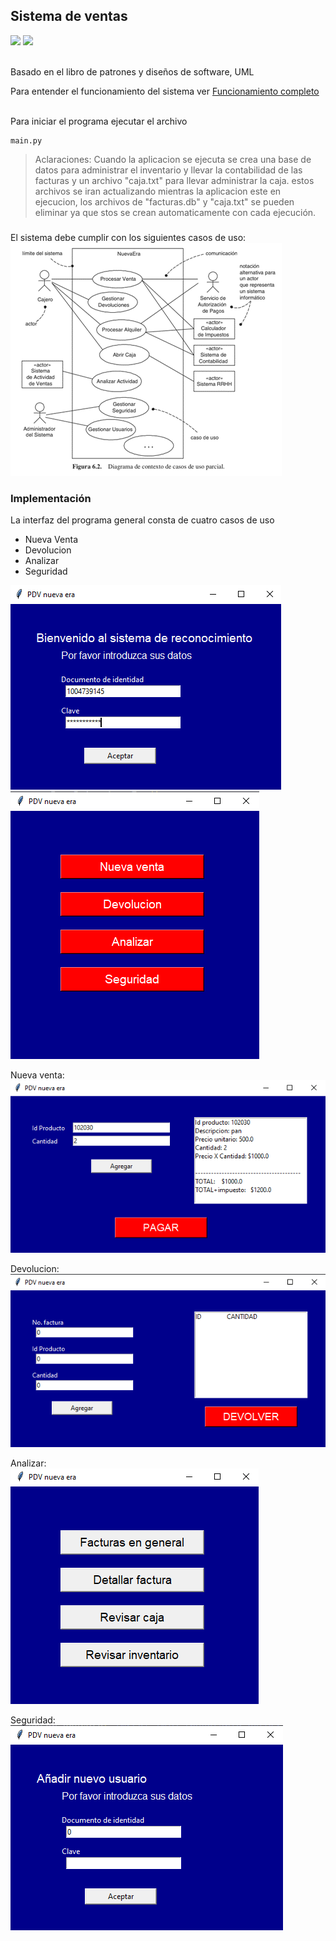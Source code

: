 ## **Sistema de ventas**
![](https://img.shields.io/badge/Code-Python-informational?style=flat&logo=python&logoColor=yellow&color=4b8bbe)
![](https://img.shields.io/badge/Code-SQL-informational?style=flat&logo=mySQL&logoColor=white&color=f29111)

<br>
Basado en el libro de patrones y diseños de software, UML
<br>

Para entender el funcionamiento del sistema ver [Funcionamiento completo](https://github.com/Valentina17varela/Universidad-Tecnologica-de-Pereira/blob/main/Sistema%20de%20venta%20(App%20PDV%20new%20era)/FuncionamientoCompleto_ValentinaVarelaAlzate.mp4)
<br>
<br>

Para iniciar el programa ejecutar el archivo
```
main.py
```

> Aclaraciones: Cuando la aplicacion se ejecuta se crea una base de datos para administrar el inventario 
y llevar la contabilidad de las facturas y un archivo "caja.txt" para llevar administrar la caja.
estos archivos se iran actualizando mientras la aplicacion este en ejecucion, los archivos de "facturas.db" y "caja.txt" 
se pueden eliminar ya que stos se crean automaticamente con cada ejecución.

### 
El sistema debe cumplir con los siguientes casos de uso:
<br>
![Diagrama casos de uso](https://github.com/Valentina17varela/Universidad-Tecnologica-de-Pereira/blob/main/Sistema%20de%20venta%20(App%20PDV%20new%20era)/imagenes/Diagrama%20casos%20de%20uso.png)


### Implementación
La interfaz del programa general consta de cuatro casos de uso
- Nueva Venta
- Devolucion
- Analizar
- Seguridad

![acceso](https://github.com/Valentina17varela/Universidad-Tecnologica-de-Pereira/blob/main/Sistema%20de%20venta%20(App%20PDV%20new%20era)/imagenes/acceso%20usuarios.png)
<br>
![interfaz](https://github.com/Valentina17varela/Universidad-Tecnologica-de-Pereira/blob/main/Sistema%20de%20venta%20(App%20PDV%20new%20era)/imagenes/interfaz%20general.png)

Nueva venta:<br>
![nueva venta](https://github.com/Valentina17varela/Universidad-Tecnologica-de-Pereira/blob/main/Sistema%20de%20venta%20(App%20PDV%20new%20era)/imagenes/nueva%20venta.png)

Devolucion:<br>
![devolucion](https://github.com/Valentina17varela/Universidad-Tecnologica-de-Pereira/blob/main/Sistema%20de%20venta%20(App%20PDV%20new%20era)/imagenes/devolucion.png)

Analizar: <br>
![analizar](https://github.com/Valentina17varela/Universidad-Tecnologica-de-Pereira/blob/main/Sistema%20de%20venta%20(App%20PDV%20new%20era)/imagenes/analizar.png)

Seguridad: <br>
![seguridad](https://github.com/Valentina17varela/Universidad-Tecnologica-de-Pereira/blob/main/Sistema%20de%20venta%20(App%20PDV%20new%20era)/imagenes/seguridad.png)


